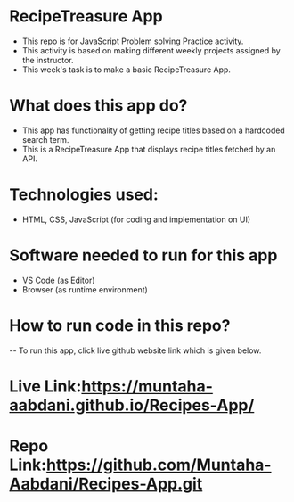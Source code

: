 # RecipeTreasure App
- This repo is for JavaScript Problem solving Practice activity.
- This activity is based on making different weekly projects assigned by the instructor.
- This week's task is to make a basic RecipeTreasure App.
# What does this app do?
- This app has functionality of getting recipe titles based on a hardcoded search term.
- This is a RecipeTreasure App that displays recipe titles fetched by an API.
# Technologies used:
- HTML, CSS, JavaScript (for coding and implementation on UI)
# Software needed to run for this app
- VS Code (as Editor)
- Browser (as runtime environment)
# How to run code in this repo?
-- To run this app, click live github website link which is given below.
# Live Link:https://muntaha-aabdani.github.io/Recipes-App/
# Repo Link:https://github.com/Muntaha-Aabdani/Recipes-App.git

